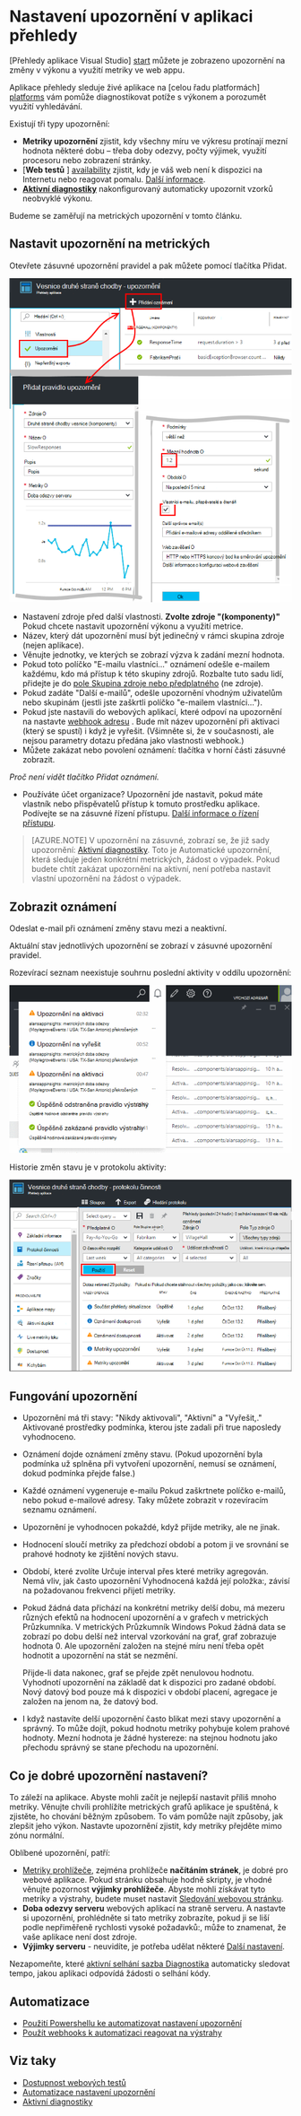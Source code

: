 <properties 
    pageTitle="Nastavení upozornění v aplikaci přehledy | Microsoft Azure" 
    description="Oznámení o pomalé odezvy výjimky a výkonu nebo jiných použití změn ve web appu." 
    services="application-insights" 
    documentationCenter=""
    authors="alancameronwills" 
    manager="douge"/>

<tags 
    ms.service="application-insights" 
    ms.workload="tbd" 
    ms.tgt_pltfrm="ibiza" 
    ms.devlang="na" 
    ms.topic="article" 
    ms.date="10/14/2016" 
    ms.author="awills"/>
 
# <a name="set-alerts-in-application-insights"></a>Nastavení upozornění v aplikaci přehledy

[Přehledy aplikace Visual Studio] [ start] můžete je zobrazeno upozornění na změny v výkonu a využití metriky ve web appu. 

Aplikace přehledy sleduje živé aplikace na [celou řadu platformách] [ platforms] vám pomůže diagnostikovat potíže s výkonem a porozumět využití vyhledávání.

Existují tři typy upozornění:

* **Metriky upozornění** zjistit, kdy všechny míru ve výkresu protínají mezní hodnota některé dobu – třeba doby odezvy, počty výjimek, využití procesoru nebo zobrazení stránky. 
* [**Web testů** ] [ availability] zjistit, kdy je váš web není k dispozici na Internetu nebo reagovat pomalu. [Další informace][availability].
* [**Aktivní diagnostiky**](app-insights-proactive-diagnostics.md) nakonfigurovaný automaticky upozornit vzorků neobvyklé výkonu.

Budeme se zaměřují na metrických upozornění v tomto článku.

## <a name="set-a-metric-alert"></a>Nastavit upozornění na metrických

Otevřete zásuvné upozornění pravidel a pak můžete pomocí tlačítka Přidat. 

![V upozornění pravidel zásuvné zvolte Přidat oznámení. Nastavení aplikace jako zdroj změřit, zadejte název pro upozornění a zvolte metriky.](./media/app-insights-alerts/01-set-metric.png)

* Nastavení zdroje před další vlastnosti. **Zvolte zdroje "(komponenty)"** Pokud chcete nastavit upozornění výkonu a využití metrice.
* Název, který dát upozornění musí být jedinečný v rámci skupina zdroje (nejen aplikace).
* Věnujte jednotky, ve kterých se zobrazí výzva k zadání mezní hodnota.
* Pokud toto políčko "E-mailu vlastníci..." oznámení odešle e-mailem každému, kdo má přístup k této skupiny zdrojů. Rozbalte tuto sadu lidí, přidejte je do [pole Skupina zdroje nebo předplatného](app-insights-resources-roles-access-control.md) (ne zdroje).
* Pokud zadáte "Další e-mailů", odešle upozornění vhodným uživatelům nebo skupinám (jestli jste zaškrtli políčko "e-mailem vlastníci..."). 
* Pokud jste nastavili do webových aplikací, které odpoví na upozornění na nastavte [webhook adresu](../monitoring-and-diagnostics/insights-webhooks-alerts.md) . Bude mít název upozornění při aktivaci (který se spustí) i když je vyřešit. (Všimněte si, že v současnosti, ale nejsou parametry dotazu předána jako vlastnosti webhook.)
* Můžete zakázat nebo povolení oznámení: tlačítka v horní části zásuvné zobrazit.

*Proč není vidět tlačítko Přidat oznámení.* 

- Používáte účet organizace? Upozornění jde nastavit, pokud máte vlastník nebo přispěvatelů přístup k tomuto prostředku aplikace. Podívejte se na zásuvné řízení přístupu. [Další informace o řízení přístupu][roles].

> [AZURE.NOTE] V upozornění na zásuvné, zobrazí se, že již sady upozornění: [Aktivní diagnostiky](app-insights-proactive-failure-diagnostics.md). Toto je Automatické upozornění, která sleduje jeden konkrétní metrických, žádost o výpadek. Pokud budete chtít zakázat upozornění na aktivní, není potřeba nastavit vlastní upozornění na žádost o výpadek. 

## <a name="see-your-alerts"></a>Zobrazit oznámení

Odeslat e-mail při oznámení změny stavu mezi a neaktivní. 

Aktuální stav jednotlivých upozornění se zobrazí v zásuvné upozornění pravidel.

Rozevírací seznam neexistuje souhrnu poslední aktivity v oddílu upozornění:

![Rozevírací seznam upozornění](./media/app-insights-alerts/010-alert-drop.png)

Historie změn stavu je v protokolu aktivity:

![Na zásuvné přehled klikněte na nastavení, protokolů auditování](./media/app-insights-alerts/09-alerts.png)



## <a name="how-alerts-work"></a>Fungování upozornění

* Upozornění má tři stavy: "Nikdy aktivovali", "Aktivní" a "Vyřešit,." Aktivované prostředky podmínka, kterou jste zadali při true naposledy vyhodnoceno.

* Oznámení dojde oznámení změny stavu. (Pokud upozornění byla podmínka už splněna při vytvoření upozornění, nemusí se oznámení, dokud podmínka přejde false.)

* Každé oznámení vygeneruje e-mailu Pokud zaškrtnete políčko e-mailů, nebo pokud e-mailové adresy. Taky můžete zobrazit v rozevíracím seznamu oznámení.

* Upozornění je vyhodnocen pokaždé, když přijde metriky, ale ne jinak.

* Hodnocení sloučí metriky za předchozí období a potom ji ve srovnání se prahové hodnoty ke zjištění nových stavu.

* Období, které zvolíte Určuje interval přes které metriky agregován. Nemá vliv, jak často upozornění Vyhodnocená každá její položka:, závisí na požadovanou frekvenci přijetí metriky.

* Pokud žádná data přichází na konkrétní metriky delší dobu, má mezeru různých efektů na hodnocení upozornění a v grafech v metrických Průzkumníka. V metrických Průzkumník Windows Pokud žádná data se zobrazí po dobu delší než interval vzorkování na graf, graf zobrazuje hodnota 0. Ale upozornění založen na stejné míru není třeba opět hodnotit a upozornění na stát se nezmění. 

    Přijde-li data nakonec, graf se přejde zpět nenulovou hodnotu. Vyhodnotí upozornění na základě dat k dispozici pro zadané období. Nový datový bod pouze má k dispozici v období placení, agregace je založen na jenom na, že datový bod.

* I když nastavíte delší upozornění často blikat mezi stavy upozornění a správný. To může dojít, pokud hodnotu metriky pohybuje kolem prahové hodnoty. Mezní hodnota je žádné hystereze: na stejnou hodnotu jako přechodu správný se stane přechodu na upozornění.



## <a name="what-are-good-alerts-to-set"></a>Co je dobré upozornění nastavení?

To záleží na aplikace. Abyste mohli začít je nejlepší nastavit příliš mnoho metriky. Věnujte chvíli prohlížíte metrických grafů aplikace je spuštěná, k zjistěte, ho chování běžným způsobem. To vám pomůže najít způsoby, jak zlepšit jeho výkon. Nastavte upozornění zjistit, kdy metriky přejděte mimo zónu normální. 

Oblíbené upozornění, patří:

* [Metriky prohlížeče][client], zejména prohlížeče **načítáním stránek**, je dobré pro webové aplikace. Pokud stránku obsahuje hodně skripty, je vhodné věnujte pozornost **výjimky prohlížeče**. Abyste mohli získávat tyto metriky a výstrahy, budete muset nastavit [Sledování webovou stránku][client].
* **Doba odezvy serveru** webových aplikací na straně serveru. A nastavte si upozornění, prohlédněte si tato metriky zobrazíte, pokud ji se liší podle nepřiměřeně rychlosti vysoké požadavků:, může to znamenat, že vaše aplikace není dost zdroje. 
* **Výjimky serveru** - neuvidíte, je potřeba udělat některé [Další nastavení](app-insights-asp-net-exceptions.md).

Nezapomeňte, které [aktivní selhání sazba Diagnostika](app-insights-proactive-failure-diagnostics.md) automaticky sledovat tempo, jakou aplikaci odpovídá žádosti o selhání kódy. 

## <a name="automation"></a>Automatizace

* [Použití Powershellu ke automatizovat nastavení upozornění](app-insights-powershell-alerts.md)
* [Použít webhooks k automatizaci reagovat na výstrahy](../monitoring-and-diagnostics/insights-webhooks-alerts.md)

## <a name="see-also"></a>Viz taky

* [Dostupnost webových testů](app-insights-monitor-web-app-availability.md)
* [Automatizace nastavení upozornění](app-insights-powershell-alerts.md)
* [Aktivní diagnostiky](app-insights-proactive-diagnostics.md) 



<!--Link references-->

[availability]: app-insights-monitor-web-app-availability.md
[client]: app-insights-javascript.md
[platforms]: app-insights-platforms.md
[roles]: app-insights-resources-roles-access-control.md
[start]: app-insights-overview.md

 